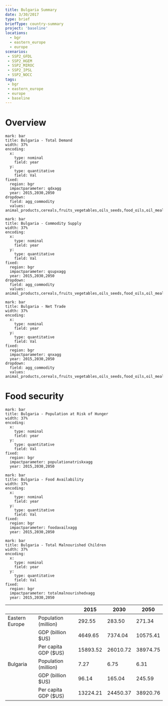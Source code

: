 ```yaml
---
title: Bulgaria Summary
date: 3/30/2017
type: brief
briefType: country-summary
project: 'baseline'
locations:
  - bgr
  - eastern_europe
  - europe
scenarios:
 - SSP2_GFDL
 - SSP2_HGEM
 - SSP2_MIROC
 - SSP2_IPSL
 - SSP2_NOCC
tags:
 - bgr
 - eastern_europe
 - europe
 - baseline
---
```

# Overview 

```chart
mark: bar
title: Bulgaria - Total Demand
width: 37%
encoding:
  x:
    type: nominal
    field: year
  y:
    type: quantitative
    field: Val
fixed:
  region: bgr
  impactparameter: qdxagg
  year: 2015,2030,2050
dropdown:
  field: agg_commodity
  values: animal_products,cereals,fruits_vegetables,oils_seeds,food_oils,oil_meals,other,pulses,roots_tubers,sugar
```

```chart
mark: bar
title: Bulgaria - Commodity Supply
width: 37%
encoding:
  x:
    type: nominal
    field: year
  y:
    type: quantitative
    field: Val
fixed:
  region: bgr
  impactparameter: qsupxagg
  year: 2015,2030,2050
dropdown:
  field: agg_commodity
  values: animal_products,cereals,fruits_vegetables,oils_seeds,food_oils,oil_meals,other,pulses,roots_tubers,sugar
```

```chart
mark: bar
title: Bulgaria - Net Trade
width: 37%
encoding:
  x:
    type: nominal
    field: year
  y:
    type: quantitative
    field: Val
fixed:
  region: bgr
  impactparameter: qnxagg
  year: 2015,2030,2050
dropdown:
  field: agg_commodity
  values: animal_products,cereals,fruits_vegetables,oils_seeds,food_oils,oil_meals,other,pulses,roots_tubers,sugar
```

# Food security

```chart
mark: bar
title: Bulgaria - Population at Risk of Hunger
width: 37%
encoding:
  x:
    type: nominal
    field: year
  y:
    type: quantitative
    field: Val
fixed:
  region: bgr
  impactparameter: populationatriskxagg
  year: 2015,2030,2050
```

```chart
mark: bar
title: Bulgaria - Food Availability
width: 37%
encoding:
  x:
    type: nominal
    field: year
  y:
    type: quantitative
    field: Val
fixed:
  region: bgr
  impactparameter: foodavailxagg
  year: 2015,2030,2050
```

```chart
mark: bar
title: Bulgaria - Total Malnourished Children
width: 37%
encoding:
  x:
    type: nominal
    field: year
  y:
    type: quantitative
    field: Val
fixed:
  region: bgr
  impactparameter: totalmalnourishedxagg
  year: 2015,2030,2050
```

|   |   | 2015 | 2030 | 2050 |
|---|---|---|---|---|
| Eastern Europe | Population (million) | 292.55 | 283.50 | 271.34 |
|  | GDP (billion $US) | 4649.65 | 7374.04 | 10575.41 |
|  | Per capita GDP ($US) | 15893.52 | 26010.72 | 38974.75 |
| Bulgaria | Population (million) | 7.27 | 6.75 | 6.31 |
|  | GDP (billion $US) | 96.14 | 165.04 | 245.59 |
|  | Per capita GDP ($US) | 13224.21| 24450.37| 38920.76|